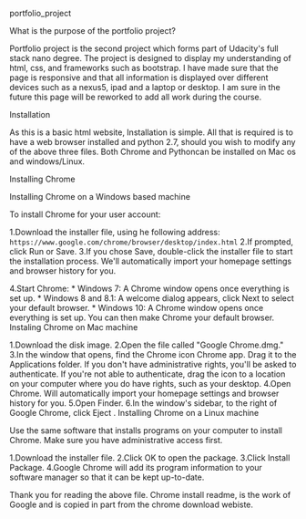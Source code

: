 portfolio_project

What is the purpose of the portfolio project?

Portfolio project is the second project which forms part of Udacity's full stack nano degree. The project is designed to display my understanding of html, css, and frameworks such as bootstrap. I have made sure that the page is responsive and that all information is displayed over different devices such as a nexus5, ipad and a laptop or desktop. I am sure in the future this page will be reworked to add all work during the course.

Installation

As this is a basic html website, Installation is simple. All that is required is to have a web browser installed and python 2.7, should you wish to modify any of the above three files. Both Chrome and Pythoncan be installed on Mac os and windows/Linux.

Installing Chrome

Installing Chrome on a Windows based machine

To install Chrome for your user account:

1.Download the installer file, using he following address: `https://www.google.com/chrome/browser/desktop/index.html`
2.If prompted, click Run or Save.
3.If you chose Save, double-click the installer file to start the installation process.
We'll automatically import your homepage settings and browser history for you.

4.Start Chrome:
        * Windows 7: A Chrome window opens once everything is set up.
        * Windows 8 and 8.1: A welcome dialog appears, click Next to select your default browser.
        * Windows 10: A Chrome window opens once everything is set up. You can then make Chrome your default browser.
Instaling Chrome on Mac machine

1.Download the disk image.
2.Open the file called "Google Chrome.dmg."
3.In the window that opens, find the Chrome icon Chrome app. Drag it to the Applications folder. If you don't have              administrative rights, you'll be asked to authenticate. If you're not able to authenticate, drag the icon to a               location on your computer where you do have rights, such as your desktop.
4.Open Chrome. Will automatically import your homepage settings and browser history for you.
5.Open Finder.
6.In the window's sidebar, to the right of Google Chrome, click Eject .
Installing Chrome on a Linux machine

Use the same software that installs programs on your computer to install Chrome. Make sure you have administrative access first.

1.Download the installer file.
2.Click OK to open the package.
3.Click Install Package.
4.Google Chrome will add its program information to your software manager so that it can be kept up-to-date.



Thank you for reading the above file. Chrome install readme, is the work of Google and is copied in part from the chrome download webiste.
